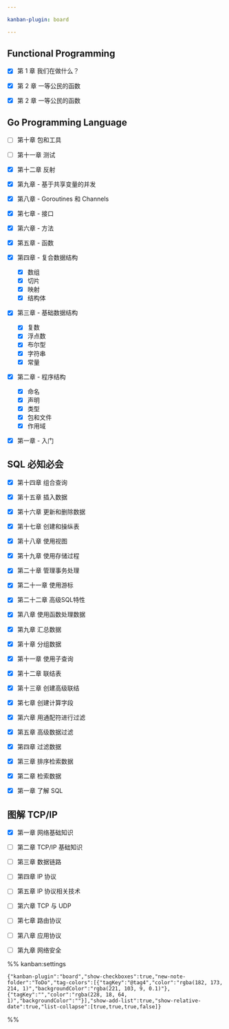 ```yaml
---

kanban-plugin: board

---
```


## Functional Programming

- [x] 第 1 章 我们在做什么？
- [x] 第 2 章 一等公民的函数
- [x] 第 2 章 一等公民的函数


## Go Programming Language

- [ ] 第十章 包和工具
- [ ] 第十一章 测试
- [x] 第十二章 反射
- [x] 第九章 - 基于共享变量的并发
- [x] 第八章 - Goroutines 和 Channels
- [x] 第七章 - 接口
- [x] 第六章 - 方法
- [x] 第五章 - 函数
- [x] 第四章 - 复合数据结构
	- [x] 数组
	- [x] 切片
	- [x] 映射
	- [x] 结构体
- [x] 第三章 - 基础数据结构
	- [x] 复数
	- [x] 浮点数
	- [x] 布尔型
	- [x] 字符串
	- [x] 常量
- [x] 第二章 - 程序结构
	- [x] 命名
	- [x] 声明
	- [x] 类型
	- [x] 包和文件
	- [x] 作用域
- [x] 第一章 - 入门


## SQL 必知必会

- [x] 第十四章 组合查询
- [x] 第十五章 插入数据
- [x] 第十六章 更新和删除数据
- [x] 第十七章 创建和操纵表
- [x] 第十八章 使用视图
- [x] 第十九章 使用存储过程
- [x] 第二十章 管理事务处理
- [x] 第二十一章 使用游标
- [x] 第二十二章 高级SQL特性
- [x] 第八章 使用函数处理数据
- [x] 第九章 汇总数据
- [x] 第十章 分组数据
- [x] 第十一章 使用子查询
- [x] 第十二章 联结表
- [x] 第十三章 创建高级联结
- [x] 第七章 创建计算字段
- [x] 第六章 用通配符进行过滤
- [x] 第五章 高级数据过滤
- [x] 第四章 过滤数据
- [x] 第三章 排序检索数据
- [x] 第二章 检索数据
- [x] 第一章 了解 SQL


## 图解 TCP/IP

- [x] 第一章 网络基础知识
- [ ] 第二章 TCP/IP 基础知识
- [ ] 第三章 数据链路
- [ ] 第四章 IP 协议
- [ ] 第五章 IP 协议相关技术
- [ ] 第六章 TCP 与 UDP
- [ ] 第七章 路由协议
- [ ] 第八章 应用协议
- [ ] 第九章 网络安全




%% kanban:settings
```
{"kanban-plugin":"board","show-checkboxes":true,"new-note-folder":"ToDo","tag-colors":[{"tagKey":"@tag4","color":"rgba(182, 173, 214, 1)","backgroundColor":"rgba(221, 103, 9, 0.1)"},{"tagKey":"","color":"rgba(228, 18, 64, 1)","backgroundColor":""}],"show-add-list":true,"show-relative-date":true,"list-collapse":[true,true,true,false]}
```
%%